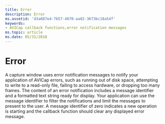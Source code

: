 ```yaml
---
title: Error
description: Error
ms.assetid: 'd3a087e4-7b57-4070-aa82-3673bc18a54f'
keywords:
- AVICap callback functions,error notification messages
ms.topic: article
ms.date: 05/31/2018
---
```


# Error

A capture window uses error notification messages to notify your application of AVICap errors, such as running out of disk space, attempting to write to a read-only file, failing to access hardware, or dropping too many frames. The content of an error notification includes a message identifier and a formatted text string ready for display. Your application can use the message identifier to filter the notifications and limit the messages to present to the user. A message identifier of zero indicates a new operation is starting and the callback function should clear any displayed error message.

 

 




